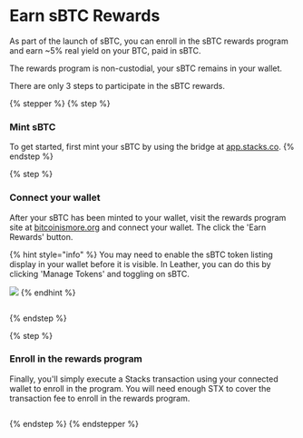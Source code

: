 # Earn sBTC Rewards

As part of the launch of sBTC, you can enroll in the sBTC rewards program and earn \~5% real yield on your BTC, paid in sBTC.

The rewards program is non-custodial, your sBTC remains in your wallet.

There are only 3 steps to participate in the sBTC rewards.

{% stepper %}
{% step %}
### Mint sBTC

To get started, first mint your sBTC by using the bridge at [app.stacks.co](https://app.stacks.co/).
{% endstep %}

{% step %}
### Connect your wallet

After your sBTC has been minted to your wallet, visit the rewards program site at [bitcoinismore.org](https://bitcoinismore.org) and connect your wallet. The click the 'Earn Rewards' button.

{% hint style="info" %}
You may need to enable the sBTC token listing display in your wallet before it is visible. In Leather, you can do this by clicking 'Manage Tokens' and toggling on sBTC.

![](../../.gitbook/assets/image.png)
{% endhint %}

<figure><img src="../../.gitbook/assets/image (20).png" alt=""><figcaption></figcaption></figure>
{% endstep %}

{% step %}
### Enroll in the rewards program

Finally, you'll simply execute a Stacks transaction using your connected wallet to enroll in the program. You will need enough STX to cover the transaction fee to enroll in the rewards program.



<figure><img src="../../.gitbook/assets/image (22).png" alt=""><figcaption></figcaption></figure>
{% endstep %}
{% endstepper %}
